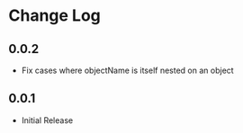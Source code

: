 # Change Log

## 0.0.2

- Fix cases where objectName is itself nested on an object

## 0.0.1

- Initial Release
